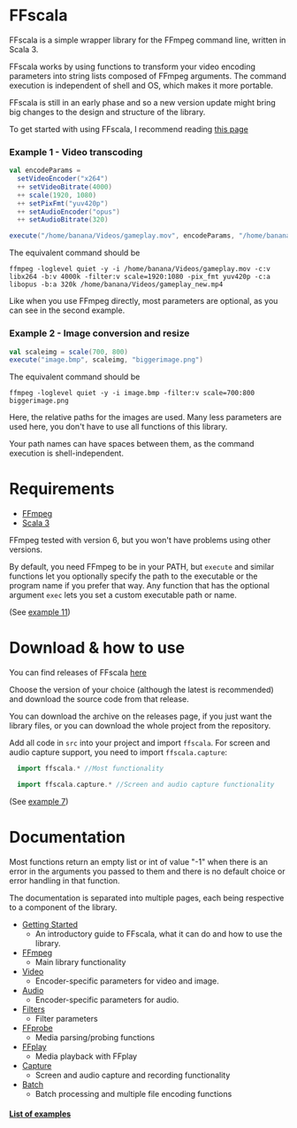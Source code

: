 # FFscala

FFscala is a simple wrapper library for the FFmpeg command line, written in Scala 3.

FFscala works by using functions to transform your video encoding parameters into string lists composed of FFmpeg arguments. The command execution is independent of shell and OS, which makes it more portable.

FFscala is still in an early phase and so a new version update might bring big changes to the design and structure of the library.

To get started with using FFscala, I recommend reading [this page](docs/gettingstarted.md)

### Example 1 - Video transcoding
```scala
val encodeParams =
  setVideoEncoder("x264")
  ++ setVideoBitrate(4000)
  ++ scale(1920, 1080)
  ++ setPixFmt("yuv420p")
  ++ setAudioEncoder("opus")
  ++ setAudioBitrate(320)

execute("/home/banana/Videos/gameplay.mov", encodeParams, "/home/banana/Videos/gameplay.mp4")
```

The equivalent command should be
```
ffmpeg -loglevel quiet -y -i /home/banana/Videos/gameplay.mov -c:v libx264 -b:v 4000k -filter:v scale=1920:1080 -pix_fmt yuv420p -c:a libopus -b:a 320k /home/banana/Videos/gameplay_new.mp4
```
Like when you use FFmpeg directly, most parameters are optional, as you can see in the second example.

### Example 2 - Image conversion and resize
```scala
val scaleimg = scale(700, 800)
execute("image.bmp", scaleimg, "biggerimage.png")
```
The equivalent command should be
```
ffmpeg -loglevel quiet -y -i image.bmp -filter:v scale=700:800 biggerimage.png
```
Here, the relative paths for the images are used. Many less parameters are used here, you don't have to use all functions of this library.

Your path names can have spaces between them, as the command execution is shell-independent.

# Requirements

* [FFmpeg](https://ffmpeg.org/)
* [Scala 3](https://scala-lang.org/)

FFmpeg tested with version 6, but you won't have problems using other versions.

By default, you need FFmpeg to be in your PATH, but ```execute``` and similar functions let you optionally specify the path to the executable or the program name if you prefer that way. Any function that has the optional argument ```exec``` lets you set a custom executable path or name.

(See [example 11](docs/examples.md))

# Download & how to use

You can find releases of FFscala [here](https://github.com/spacebanana420/ffscala/releases)

Choose the version of your choice (although the latest is recommended) and download the source code from that release.

You can download the archive on the releases page, if you just want the library files, or you can download the whole project from the repository.

Add all code in ```src``` into your project and import ```ffscala```. For screen and audio capture support, you need to import ```ffscala.capture```:

```scala
  import ffscala.* //Most functionality

  import ffscala.capture.* //Screen and audio capture functionality
```

(See [example 7](docs/examples.md))


# Documentation

Most functions return an empty list or int of value "-1" when there is an error in the arguments you passed to them and there is no default choice or error handling in that function.

The documentation is separated into multiple pages, each being respective to a component of the library.

* [Getting Started](docs/gettingstarted.md)
  * An introductory guide to FFscala, what it can do and how to use the library.
* [FFmpeg](docs/ffmpeg.md)
  * Main library functionality
* [Video](docs/video.md)
  * Encoder-specific parameters for video and image.
* [Audio](docs/audio.md)
  * Encoder-specific parameters for audio.
* [Filters](docs/filters.md)
  * Filter parameters
* [FFprobe](docs/ffprobe.md)
  * Media parsing/probing functions
* [FFplay](docs/ffplay.md)
  * Media playback with FFplay
* [Capture](docs/capture.md)
  * Screen and audio capture and recording functionality
* [Batch](docs/batch.md)
  * Batch processing and multiple file encoding functions

#### [List of examples](docs/examples.md)
